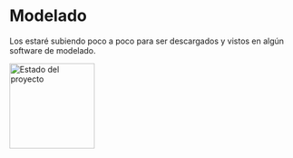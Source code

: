 # Modelado

Los estaré subiendo poco a poco para ser descargados y vistos en algún software de modelado.

<img alt="Estado del proyecto" src="https://img.shields.io/badge/Estado-En%20proceso-green" style="width: 150px;">

